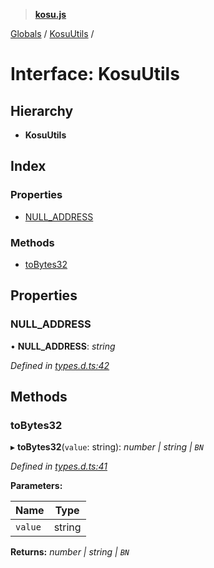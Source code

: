 > **[kosu.js](../README.md)**

[Globals](../globals.md) / [KosuUtils](kosuutils.md) /

# Interface: KosuUtils

## Hierarchy

-   **KosuUtils**

## Index

### Properties

-   [NULL_ADDRESS](kosuutils.md#null_address)

### Methods

-   [toBytes32](kosuutils.md#tobytes32)

## Properties

### NULL_ADDRESS

• **NULL_ADDRESS**: _string_

_Defined in [types.d.ts:42](https://github.com/ParadigmFoundation/kosu-monorepo/blob/4048650/packages/kosu.js/src/types.d.ts#L42)_

## Methods

### toBytes32

▸ **toBytes32**(`value`: string): _number | string | `BN`_

_Defined in [types.d.ts:41](https://github.com/ParadigmFoundation/kosu-monorepo/blob/4048650/packages/kosu.js/src/types.d.ts#L41)_

**Parameters:**

| Name    | Type   |
| ------- | ------ |
| `value` | string |

**Returns:** _number | string | `BN`_
